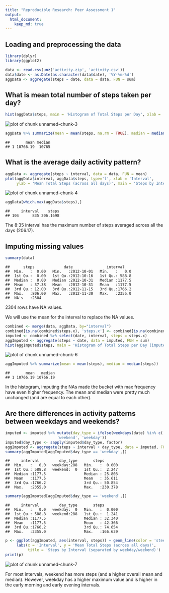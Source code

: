 ```yaml
---
title: "Reproducible Research: Peer Assessment 1"
output: 
  html_document:
    keep_md: true
---
```



## Loading and preprocessing the data

```r
library(dplyr)
library(ggplot2)
```


```r
data <- read.csv(unz('activity.zip', 'activity.csv'))
data$date <- as.Date(as.character(data$date), '%Y-%m-%d')
aggData <- aggregate(steps ~ date, data = data, FUN = sum)
```


## What is mean total number of steps taken per day?

```r
hist(aggData$steps, main = 'Histogram of Total Steps per Day', xlab = 'Steps')
```

![plot of chunk unnamed-chunk-3](figure/unnamed-chunk-3-1.png) 

```r
aggData %>% summarize(mean = mean(steps, na.rm = TRUE), median = median(steps, na.rm = TRUE))
```

```
##       mean median
## 1 10766.19  10765
```

## What is the average daily activity pattern?

```r
aggData <- aggregate(steps ~ interval, data = data, FUN = mean)
plot(aggData$interval, aggData$steps, type='l', xlab = 'Interval',
     ylab = 'Mean Total Steps (across all days)', main = 'Steps by Interval')
```

![plot of chunk unnamed-chunk-4](figure/unnamed-chunk-4-1.png) 

```r
aggData[which.max(aggData$steps),]
```

```
##     interval    steps
## 104      835 206.1698
```
The 8:35 interval has the maximum number of steps averaged across all the days (206.17).

## Imputing missing values

```r
summary(data)
```

```
##      steps             date               interval     
##  Min.   :  0.00   Min.   :2012-10-01   Min.   :   0.0  
##  1st Qu.:  0.00   1st Qu.:2012-10-16   1st Qu.: 588.8  
##  Median :  0.00   Median :2012-10-31   Median :1177.5  
##  Mean   : 37.38   Mean   :2012-10-31   Mean   :1177.5  
##  3rd Qu.: 12.00   3rd Qu.:2012-11-15   3rd Qu.:1766.2  
##  Max.   :806.00   Max.   :2012-11-30   Max.   :2355.0  
##  NA's   :2304
```
2304 rows have NA values.

We will use the mean for the interval to replace the NA values.

```r
combined <- merge(data, aggData, by="interval")
combined[is.na(combined$steps.x), 'steps.x'] <- combined[is.na(combined$steps.x), 'steps.y']
imputed <- combined %>% select(date, interval, steps = steps.x)
aggImputed <- aggregate(steps ~ date, data = imputed, FUN = sum)
hist(aggImputed$steps, main = 'Histogram of Total Steps per Day (imputed NA values)', xlab = 'Steps')
```

![plot of chunk unnamed-chunk-6](figure/unnamed-chunk-6-1.png) 

```r
aggImputed %>% summarize(mean = mean(steps), median = median(steps))
```

```
##       mean   median
## 1 10766.19 10766.19
```
In the histogram, imputing the NAs made the bucket with max frequency have even higher frequency.
The mean and median were pretty much unchanged (and are equal to each other).

## Are there differences in activity patterns between weekdays and weekends?

```r
imputed <- imputed %>% mutate(day_type = ifelse(weekdays(date) %in% c('Saturday', 'Sunday'),
                       'weekend', 'weekday'))
imputed$day_type <- sapply(imputed$day_type, factor)
aggImputed <- aggregate(steps ~ interval + day_type, data = imputed, FUN = mean)
summary(aggImputed[aggImputed$day_type == 'weekday',])
```

```
##     interval         day_type       steps        
##  Min.   :   0.0   weekday:288   Min.   :  0.000  
##  1st Qu.: 588.8   weekend:  0   1st Qu.:  2.247  
##  Median :1177.5                 Median : 25.803  
##  Mean   :1177.5                 Mean   : 35.611  
##  3rd Qu.:1766.2                 3rd Qu.: 50.854  
##  Max.   :2355.0                 Max.   :230.378
```

```r
summary(aggImputed[aggImputed$day_type == 'weekend',])
```

```
##     interval         day_type       steps        
##  Min.   :   0.0   weekday:  0   Min.   :  0.000  
##  1st Qu.: 588.8   weekend:288   1st Qu.:  1.241  
##  Median :1177.5                 Median : 32.340  
##  Mean   :1177.5                 Mean   : 42.366  
##  3rd Qu.:1766.2                 3rd Qu.: 74.654  
##  Max.   :2355.0                 Max.   :166.639
```

```r
p <- ggplot(aggImputed, aes(interval, steps)) + geom_line(color = 'steelblue') + facet_grid(day_type ~ .) +
     labs(x = 'Interval', y = 'Mean Total Steps (across all days)',
          title = 'Steps by Interval (separated by weekday/weekend)')
print(p)
```

![plot of chunk unnamed-chunk-7](figure/unnamed-chunk-7-1.png) 

For most intervals, weekend has more steps (and a higher overall mean and median).  However, weekday has a
higher maximum value and is higher in the early morning and early evening intervals.
